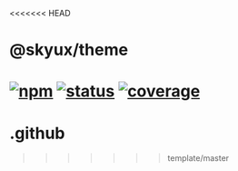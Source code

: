 <<<<<<< HEAD
# @skyux/theme

[![npm](https://img.shields.io/npm/v/@skyux/theme.svg)](https://www.npmjs.com/package/@skyux/theme)
[![status](https://travis-ci.org/blackbaud/skyux-theme.svg?branch=master)](https://travis-ci.org/blackbaud/skyux-theme)
[![coverage](https://codecov.io/gh/blackbaud/skyux-theme/branch/master/graphs/badge.svg?branch=master)](https://codecov.io/gh/blackbaud/skyux-theme/branch/master)
=======
# .github
>>>>>>> template/master
